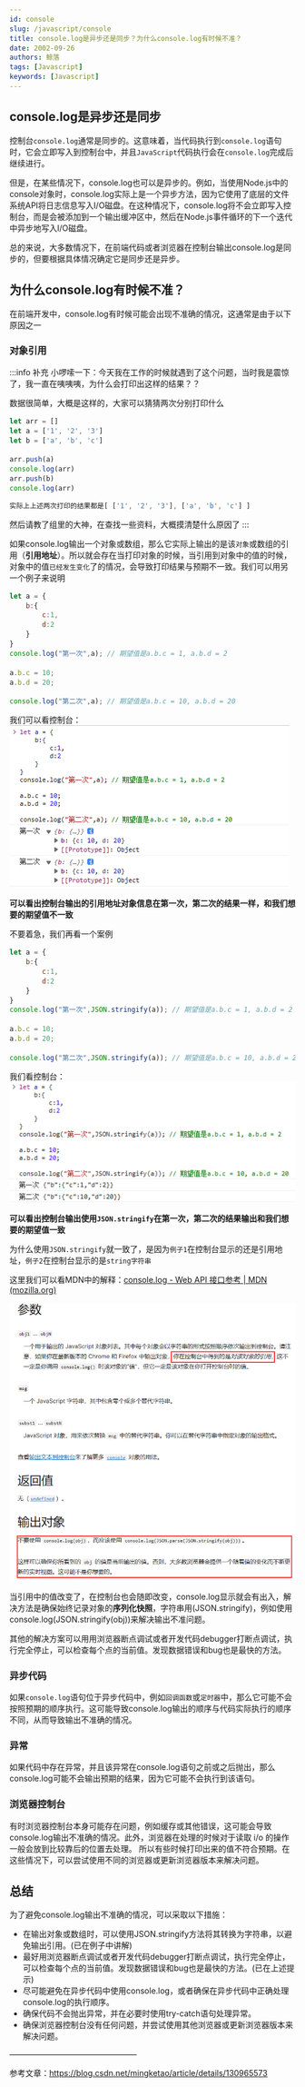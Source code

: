 ```yaml
---
id: console
slug: /javascript/console
title: console.log是异步还是同步？为什么console.log有时候不准？
date: 2002-09-26
authors: 鲸落
tags: [Javascript]
keywords: [Javascript]
---
```


## console.log是异步还是同步

控制台`console.log`通常是同步的。这意味着，当代码执行到`console.log`语句时，它会立即写入到控制台中，并且`JavaScript`代码执行会在`console.log`完成后继续进行。

但是，在某些情况下，console.log也可以是异步的。例如，当使用Node.js中的console对象时，console.log实际上是一个异步方法，因为它使用了底层的文件系统API将日志信息写入I/O磁盘。在这种情况下，console.log将不会立即写入控制台，而是会被添加到一个输出缓冲区中，然后在Node.js事件循环的下一个迭代中异步地写入I/O磁盘。

总的来说，大多数情况下，在前端代码或者浏览器在控制台输出console.log是同步的，但要根据具体情况确定它是同步还是异步。



## 为什么console.log有时候不准？

在前端开发中，console.log有时候可能会出现不准确的情况，这通常是由于以下原因之一



### 对象引用

:::info 补充
小啰嗦一下：今天我在工作的时候就遇到了这个问题，当时我是震惊了，我一直在咦咦咦，为什么会打印出这样的结果？？

数据很简单，大概是这样的，大家可以猜猜两次分别打印什么

```js
let arr = []
let a = ['1', '2', '3']
let b = ['a', 'b', 'c']

arr.push(a)
console.log(arr)
arr.push(b)
console.log(arr)
```

```js
实际上上述两次打印的结果都是[ ['1', '2', '3'], ['a', 'b', 'c'] ]
```

然后请教了组里的大神，在查找一些资料，大概摸清楚什么原因了
:::


如果console.log输出一个对象或数组，那么它实际上输出的是该`对象`或数组的引用（**引用地址**）。所以就会存在当打印对象的时候，当引用到对象中的值的时候，对象中的值`已经发生变化`了的情况，会导致打印结果与预期不一致。我们可以用另一个例子来说明

```js
let a = {
    b:{
        c:1,
        d:2
    }
}
console.log("第一次",a); // 期望值是a.b.c = 1, a.b.d = 2

a.b.c = 10;
a.b.d = 20;

console.log("第二次",a); // 期望值是a.b.c = 10, a.b.d = 20
```

我们可以看控制台：![image-20230706165821086](console.log.assets/image-20230706165821086.png)

**可以看出控制台输出的引用地址对象信息在第一次，第二次的结果一样，和我们想要的期望值不一致**



不要着急，我们再看一个案例

```js
let a = {
    b:{
        c:1,
        d:2
    }
}
console.log("第一次",JSON.stringify(a)); // 期望值是a.b.c = 1, a.b.d = 2

a.b.c = 10;
a.b.d = 20;

console.log("第二次",JSON.stringify(a)); // 期望值是a.b.c = 10, a.b.d = 20
```

我们看控制台：![image-20230706165829265](console.log.assets/image-20230706165829265.png)

**可以看出控制台输出使用`JSON.stringify`在第一次，第二次的结果输出和我们想要的期望值一致**



 为什么使用`JSON.stringify`就一致了，是因为`例子1`在控制台显示的还是引用地址，`例子2`在控制台显示的是`string字符串`



这里我们可以看MDN中的解释：[console.log - Web API 接口参考 | MDN (mozilla.org)](https://developer.mozilla.org/zh-CN/docs/Web/API/console/log#参数)

![image-20230706170147149](console.log.assets/image-20230706170147149.png)

当引用中的值改变了，在控制台也会随即改变，console.log显示就会有出入，解决方法是确保始终记录对象的**序列化快照**，字符串用(JSON.stringify)，例如使用console.log(JSON.stringify(obj))来解决输出不准问题。

其他的解决方案可以用用浏览器断点调试或者开发代码debugger打断点调试，执行完全停止，可以检查每个点的当前值。发现数据错误和bug也是最快的方法。



### 异步代码

如果`console.log`语句位于异步代码中，例如`回调函数`或`定时器`中，那么它可能不会按照预期的顺序执行。这可能导致console.log输出的顺序与代码实际执行的顺序不同，从而导致输出不准确的情况。



### 异常

如果代码中存在异常，并且该异常在console.log语句之前或之后抛出，那么console.log可能不会输出预期的结果，因为它可能不会执行到该语句。



### 浏览器控制台

有时浏览器控制台本身可能存在问题，例如缓存或其他错误，这可能会导致console.log输出不准确的情况。此外，浏览器在处理的时候对于读取 i/o 的操作一般会放到比较靠后的位置去处理。 所以有些时候打印出来的值不符合预期。在这些情况下，可以尝试使用不同的浏览器或更新浏览器版本来解决问题。



## 总结

为了避免console.log输出不准确的情况，可以采取以下措施：

- 在输出对象或数组时，可以使用JSON.stringify方法将其转换为字符串，以避免输出引用。(已在例子中讲解)
- 最好用浏览器断点调试或者开发代码debugger打断点调试，执行完全停止，可以检查每个点的当前值。发现数据错误和bug也是最快的方法。(已在上述提示)
- 尽可能避免在异步代码中使用console.log，或者确保在异步代码中正确处理console.log的执行顺序。
- 确保代码不会抛出异常，并在必要时使用try-catch语句处理异常。
- 确保浏览器控制台没有任何问题，并尝试使用其他浏览器或更新浏览器版本来解决问题。



————————————————

参考文章：https://blog.csdn.net/mingketao/article/details/130965573